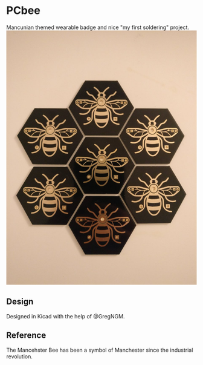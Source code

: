# PCbee
Mancunian themed wearable badge and nice "my first soldering" project.
!['PCBee'](./docs/DZ4yT27X0AEq6-T.jpg)

## Design
Designed in Kicad with the help of @GregNGM.

## Reference
The Mancehster Bee has been a symbol of Manchester since the industrial revolution.
